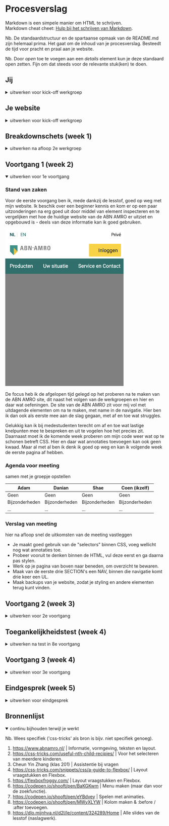 # Procesverslag
Markdown is een simpele manier om HTML te schrijven.  
Markdown cheat cheet: [Hulp bij het schrijven van Markdown](https://github.com/adam-p/markdown-here/wiki/Markdown-Cheatsheet).

Nb. De standaardstructuur en de spartaanse opmaak van de README.md zijn helemaal prima. Het gaat om de inhoud van je procesverslag. Besteedt de tijd voor pracht en praal aan je website.

Nb. Door *open* toe te voegen aan een *details* element kun je deze standaard open zetten. Fijn om dat steeds voor de relevante stuk(ken) te doen.





## Jij

<details>
<summary>uitwerken voor kick-off werkgroep</summary>

### Auteur:
Coen Janssen 

#### Je startniveau:
Rood - Het blijft leuk om uitdaging te zoeken, maar vind het meestal nog erg lastig.

#### Je focus:
Surface Plane
 
</details>





## Je website

<details>
<summary>uitwerken voor kick-off werkgroep</summary>

### Je opdracht:
De uitdaging voor mij wordt om de homepage van de ABN AMRO Bank na te maken.
URL: https://www.abnamro.nl/nl/prive/index.html

#### Screenshot(s) van de eerste pagina (small screen): 
ABN AMRO Bank: Prive / Home
<img src="images/abnamro_homepage.png" width="375px" alt="De homepage van de ABN AMRO bank">

#### Screenshot(s) van de tweede pagina (small screen):
ABN AMRO Bank: Prive / Service en contact
<img src="images/abnamro_service.png" width="375px" alt="De service en contact pagina van de ABN AMRO bank">
 
</details>



## Breakdownschets (week 1)

<details>
<summary>uitwerken na afloop 2e werkgroep</summary>

### de hele pagina: 
Ik heb geprobeerd om een breakdownschets te maken voordat ik startte met de website.
Hierdoor zijn sommige elementen in het eindproduct anders uitgewerkt. 

<img src="images/breakdown_1.png" width="375px" alt="breakdown van de hele pagina">

### dynamisch deel (bijv menu): 
Deze zoekfunctie is dynamisch doordat je op een "search-icon" klikt en dit venster
van rechts naar links het beeld in schuift. Hiervoor maak ik gebruik van een input. 
<img src="images/breakdown_2.png" width="375px" alt="breakdown van een dynamisch deel">

### wellicht nog een dynamisch deel (bijv filter): 
In de officiele website is dit een dynamisch deel. Deze heb ik niet als breakdown-schets 
uitgewerkt omdat ik deze alleen uit zal werken wanneer daar tijd voor over is. 
<img src="images/breakdown_3.png" width="375px" alt="breakdown van nog een dynamisch deel">

</details>





## Voortgang 1 (week 2)

<details open>
<summary>uitwerken voor 1e voortgang</summary>

### Stand van zaken
Voor de eerste voorgang ben ik, mede dankzij de lesstof, goed op weg met mijn website. 
Ik beschik over een beginner kennis en kom er op een paar uitzonderingen na erg goed uit
door middel van element inspecteren en te vergelijken met hoe de huidige website van de
ABN AMRO er uitziet en opgebouwd is - deels van deze informatie kan ik goed gebruiken.

<img src="images/screenshot_versie1.png" width="375px" alt="Versie 1.0">

De focus heb ik de afgelopen tijd gelegd op het proberen na te maken van de ABN AMRO site,
dit naast het volgen van de werkgroepen en hier en daar wat oefeningen. De site van de ABN
AMRO zit voor mij vol met uitdagende elementen om na te maken, met name in de navigatie. 
Hier ben ik dan ook als eerste mee aan de slag gegaan, met af en toe wat struggles. 

Gelukkig kan ik bij medestudenten terecht om af en toe wat lastige knelpunten mee te bespreken
en uit te vogelen hoe het precies zit. Daarnaast moet ik de komende week proberen om mijn
code weer wat op te schonen betreft CSS. Hier en daar wat annotaties toevoegen kan ook geen
kwaad. Maar al met al ben ik denk ik goed op weg en kan ik volgende week de eerste pagina af hebben.


### Agenda voor meeting
samen met je groepje opstellen

| Adam           | Danian          | Shae           | Coen (ikzelf)    |
| ---            | ---             | ---            | ---              |
| Geen 		     | Geen            | Geen           | Geen             |
| Bijzonderheden | Bijzonderheden  | Bijzonderheden | Bijzonderheden   |
| ...            | ...             | ...            | ...              |


### Verslag van meeting
hier na afloop snel de uitkomsten van de meeting vastleggen

- Je maakt goed gebruik van de "selectors" binnen CSS, voeg wellicht nog wat annotaties toe.
- Probeer vooruit te denken binnen de HTML, vul deze eerst en ga daarna pas stylen.
- Werk op je pagina van boven naar beneden, om overzicht te bewaren.
- Maak van de eerste drie SECTION's een NAV, binnen die navigatie komt drie keer een UL.
- Maak backups van je website, zodat je styling en andere elementen terug kunt vinden.


</details>





## Voortgang 2 (week 3)

<details>
<summary>uitwerken voor 2e voortgang</summary>

### Stand van zaken
Voor deze tweede voortgang ben ik al heel erg opgeschoten met mijn code voor de homepage. 
Deze week had ik de motivatie goed te pakken nadat ik eindelijk het voor elkaar had gekregen
om de navigatie te maken zoals die gelijk is aan die van de ABN AMRO. Er hangt hierbij nog 
een vraag in de lucht en dat is in de <NAV> het search icoon, hoe deze in de HTML moet.

<img src="images/screenshot_versie2.png" width="375px" alt="Versie 2.0">

Ik kom er wel uit hoe dit icoon geplaatst en gepositioneerd moet worden, alleen niet hoe ik
dit op de beste manier in de HTML kan plaatsen en vervolgens stylen met de CSS. Deze vraag
wil ik graag tijdens mijn voortgang bespreken. Ik heb dit overigens al wel in de les aangegeven
en met de oplossing die uit de les bleek is het mij helaas niet gelukt. 

Over de website en status van hoe ver ik momenteel ben, ben ik erg tevreden. Ik vindt dat het
best goed gaat om alles 1-op-1 na te maken met de huidige site. Hier en daar misschien wat 
verschillende marges en het font wijkt ook iets af, maar verder ziet het er goed uit. De focus nu 
is het afronden van de homepage en een start te gaan maken aan de tweede pagina, daarna animaties e.d.


### Agenda voor meeting
samen met je groepje opstellen

| Adam           | Danian          | Shae           | Coen (ikzelf)    |
| ---            | ---             | ---            | ---              |
| Responsive controleren 		     | Uitwerking socials           | Formulier beter laten schalen          | Footer maken & search button toevoegen             |
|  |   |  |    |
| ...            | ...             | ...            | ...              |


### Verslag van meeting
hier na afloop snel de uitkomsten van de meeting vastleggen

- Beginnen aan de tweede pagina.
- De grootste issue (search button) is opgelost. 
- De footer is uiteindelijk zelf gelukt om op te lossen.

</details>





## Toegankelijkheidstest (week 4)

<details>
<summary>uitwerken na test in 8e voortgang</summary>

De toegankelijkheidstest is uitgevoerd samen met Danian Marengo (201). De test
was opgedeeld in drie verschillende onderdelen, namelijk: bediening met toetsenbord,
gebruiken van een screenreader en visuele beperkingen. 

Danian heeft mijn website (https://wwww.abnamro.nl) getest en ik heb zijn uitwerking
van (https://www.twix.com) gecontroleerd op deze onderdelen. 

### Bevindingen
Lijst met je bevindingen die in de test naar voren kwamen:
+ De standaard hover heeft een goede en duidelijke kleur.
+ Je kunt navigeren (zoekbalk) met enter verzenden of via de button.

- Navigatie focus-state wordt afgesneden (geen prioriteit - om op te lossen).
- States toevoegen aan de buttons.

#### Navigeren met toetsenbord
Het navigeren met enkel het toetsenbord in gebruik werkte verrassend goed op mijn website.
Danian kon eenvoudig navigeren tussen de pagina's en van element naar element. 

+ Opmerking: Button states kunnen verder uitgewerkt worden (hover, active, e.d)


#### Gebruik screenreader
De website is goed te gebruiken met een screenreader. Zo wordt de informatie getoont
en duidelijk voorgelezen. Danian merkte een paar kleine foutjes op.

+ Opmerking: Controleer via screenreader op kleine foutjes tijdens het uitspreken van tekst.


#### Visuele berperkingen
De website is helaas niet tot nauwelijks te gebruiken voor mensen met een (visuele) beperking,
dit komt ook voor bij de officiele website van de ABN AMRO. 

+ Opmerking: Kijk eventueel of je voor bepaalde beperkingen een oplossing kan bieden.


</details>





## Voortgang 3 (week 4)

<details>
<summary>uitwerken voor 3e voortgang</summary>

### Stand van zaken
Voortgang 3 in de vierde week voor het vak Frontend Development. Ik ben erg trots op wat ik
tot nu toe heb neergezet, ondanks dat het nog altijd veel pijn en moeite kost om dingen te
maken gaat zelfs dat stukje bij beetje beter. Ik vind het leuk om te doen op momenten dat het
lukt en problemen oplossen zie ik nog altijd als een leuke uitdaging. 

<img src="images/screenshot_versie3.png" width="375px" alt="Versie 3.0">

De tweede pagina is afgerond en door middel van de voortgangsgesprekken zijn wat kleine problemen
ook opgelost. Nu stort ik mezelf nog een beetje in de hovers van de buttons en eventueel nog wat
extra oefeningen om de site nog wat leuker te maken. Echter vind ik dat nog vrij lastig dus ik kijk
even hoe ver ik daarmee kom. Ik ben in ieder geval trots dat ik de twee pagina's goed heb na kunnen maken.


### Agenda voor meeting
samen met je groepje opstellen

| Adam           | Danian          | Shae           | Coen (ikzelf)    |
| ---            | ---                | ---          | ---              |
| Stijling van de navigatie  | 'After' op de headings           | In- en uitklapbare blokken maken    | Iconen in blokken uitlijnen    |
| ...            | ...                | ...          | ...              |


### Verslag van meeting
hier na afloop snel de uitkomsten van de meeting vastleggen

- Het uitlijnen van de iconen is gelukt en had te maken met padding. 
- De HTML & CSS zien er netjes en verzorgd uit.
- Voeg nog states en eventueel animaties toe om het cooler te maken.

</details>





## Eindgesprek (week 5)

<details>
<summary>uitwerken voor eindgesprek</summary>

### Stand van zaken
hier dit ging goed & dit was lastig (neem ook screenshots op van delen van je website en code)

Ik ben voor het vak Frontend Development snel begonnen met mijn website, dit met als reden dat ik 
van mezelf weet dat ik het nog erg lastig vind en dus extra tijd hiervoor nog dacht te hebben. 
Gelukkig lukte het mij aardig om de meeste elementen zelf te maken door middel van element inspecteren
en daaruit de benodigde informatie halen. Uitdaging was natuurlijk om geen 'divjes' te gebruiken. 

Uiteindelijk was de navigatiebar het lastigste van mijn website. Dit kwam omdat ik nog niet zo goed 
was met het 'flexen' van elementen. Daarnaast bleef ik heel lang hangen met het maken van de search-button,
uiteindelijk kon ik geen oplossing vinden en bleek dat in dit geval wel een 'div' handig zou zijn. Aangezien
je deze eigenlijk niet mocht gebruiken dacht ik dat het anders kon en bleef ik hier lang mee zitten. 

De rest van de pagina maken ging wel goed naar mate ik de flexbox beter onder de knie kreeg. Dit is iets
wat ik in het eerste jaar helemaal niet begreep, eveneens als de 'nth-of-type' principes. Alhoewel ik nog
graag meer toffere dingen had toegevoegd aan mijn website ben ik zeer te spreken over het eindresultaat en
ben ik toch een beetje trots erop. Ik heb overigens een boek of HTML en CSS gekocht om er via deze manier
voor te zorgen dat ik eerder op oplossingen kom en weet waar je goed kunt beginnen. Daarnaast ben ik ook
van plan om af en toe wat experimenten ermee te doen om er zo meer mee te oefenen en er beter in te worden. 

Ja, Sanne. Het was best leuk. Dankjewel ;)

### Screenshot(s)

hier screenshot(s) van je eindresultaat
<img src="images/eindresultaat_1.png" width="375px" alt="Eindresultaat pagina 1">
<img src="images/eindresultaat_2.png" width="375px" alt="Eindresultaat pagina 2">

</details>





## Bronnenlijst

<details open>
<summary>continu bijhouden terwijl je werkt</summary>

Nb. Wees specifiek ('css-tricks' als bron is bijv. niet specifiek genoeg).

1. https://www.abnamro.nl/ | Informatie, vormgeving, teksten en layout. 
2. https://css-tricks.com/useful-nth-child-recipies/ | Voor het selecteren van meerdere kinderen.
3. Cheun Yin Zhang (klas 201) | Assistentie bij vragen
4. https://css-tricks.com/snippets/css/a-guide-to-flexbox/ | Layout vraagstukken en Flexbox.
5. https://flexboxfroggy.com/ | Layout vraagstukken en Flexbox.
6. https://codepen.io/shooft/pen/BaKGKwm | Menu maken (maar dan voor de zoekfunctie).
7. https://codepen.io/shooft/pen/eYBdvey | Spelen met animaties.
8. https://codepen.io/shooft/pen/MWyXLYW | Kolom maken & :before / :after toevoegen.
9. https://dlo.mijnhva.nl/d2l/le/content/324289/Home | Alle slides van de lesstof (naslagwerk).

</details>